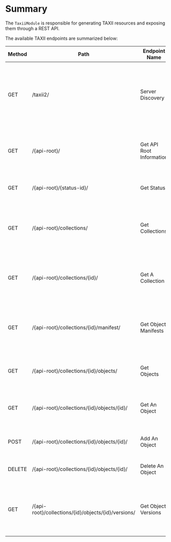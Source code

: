 # Summary

The `TaxiiModule` is responsible for generating TAXII resources and exposing them through 
a REST API.

The available TAXII endpoints are summarized below:

| Method | Path                                                | Endpoint Name            | Class.function                           | Response Type       | Description                                                                                            |
|--------|-----------------------------------------------------|--------------------------|------------------------------------------|---------------------|--------------------------------------------------------------------------------------------------------|
| GET    | /taxii2/                                            | Server Discovery         | RootController.serverDiscovery           | DiscoveryDto        | This Endpoint provides general information about the TAXII Server, including the advertised API Roots. |
| GET    | /{api-root}/                                        | Get API Root Information | RootController.getApiRootInformation     | ApiRootDto          | This Endpoint provides general information about an API Root.                                          |
| GET    | /{api-root}/{status-id}/                            | Get Status               | NOT IMPLEMENTED                          | -                   | This Endpoint has not been implemented.                                                                |
| GET    | /{api-root}/collections/                            | Get Collections          | CollectionsController.getCollections     | TaxiiCollectionsDto | This Endpoint provides information about the Collections hosted under this API Root.                   |
| GET    | /{api-root}/collections/{id}/                       | Get A Collection         | CollectionsController.getACollection     | TaxiiCollectionDto  | This Endpoint provides general information about a Collection.                                         |
| GET    | /{api-root}/collections/{id}/manifest/              | Get Object Manifests     | CollectionsController.getObjectManifests | ManifestDto         | This Endpoint retrieves a manifest (metadata) about the objects in a Collection.                       |
| GET    | /{api-root}/collections/{id}/objects/               | Get Objects              | CollectionsController.getObjects         | EnvelopeDto         | This Endpoint retrieves objects from a Collection.                                                     |
| GET    | /{api-root}/collections/{id}/objects/{id}/          | Get An Object            | CollectionsController.getAnObject        | EnvelopeDto         | This Endpoint gets an object from a Collection by its `id`.                                            |
| POST   | /{api-root}/collections/{id}/objects/{id}/          | Add An Object            | NOT IMPLEMENTED                          | -                   | This Endpoint has not been implemented.                                                                |
| DELETE | /{api-root}/collections/{id}/objects/{id}/          | Delete An Object         | NOT IMPLEMENTED                          | -                   | This Endpoint has not been implemented.                                                                |
| GET    | /{api-root}/collections/{id}/objects/{id}/versions/ | Get Object Versions      | CollectionsController.getObjectVersions  | VersionsDto         | This Endpoint retrieves a list of one or more versions of an object in a Collection.                   |